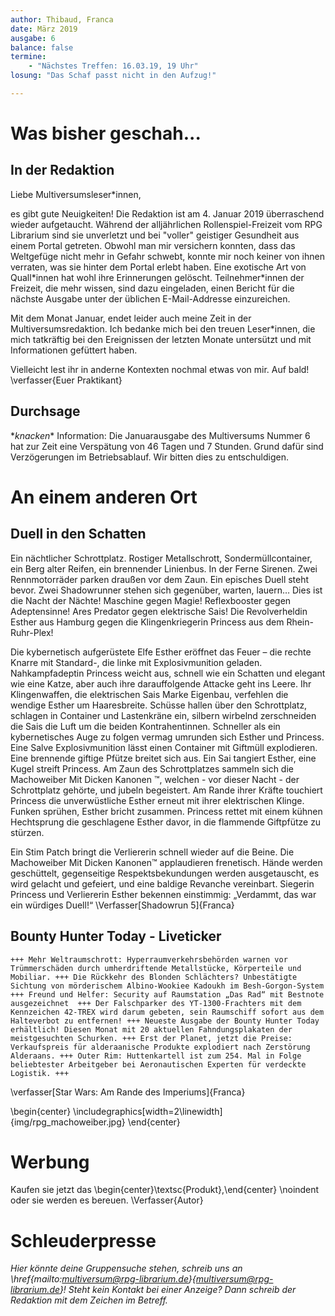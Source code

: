 ```yaml
---
author: Thibaud, Franca
date: März 2019
ausgabe: 6
balance: false
termine:
    - "Nächstes Treffen: 16.03.19, 19 Uhr"
losung: "Das Schaf passt nicht in den Aufzug!"

---
```


# Was bisher geschah...

## In der Redaktion
Liebe Multiversumsleser\*innen,

es gibt gute Neuigkeiten! Die Redaktion ist am 4. Januar 2019 überraschend wieder aufgetaucht. Während der alljährlichen Rollenspiel-Freizeit vom RPG Librarium sind sie unverletzt und bei "voller" geistiger Gesundheit aus einem Portal getreten. Obwohl man mir versichern konnten, dass das Weltgefüge nicht mehr in Gefahr schwebt, konnte mir noch keiner von ihnen verraten, was sie hinter dem Portal erlebt haben. Eine exotische Art von Quall\*innen hat wohl ihre Erinnerungen gelöscht. Teilnehmer\*innen der Freizeit, die mehr wissen, sind dazu eingeladen, einen Bericht für die nächste Ausgabe unter der üblichen E-Mail-Addresse einzureichen.

Mit dem Monat Januar, endet leider auch meine Zeit in der Multiversumsredaktion. Ich bedanke mich bei den treuen Leser*innen, die mich tatkräftig bei den Ereignissen der letzten Monate untersützt und mit Informationen gefüttert haben.

Vielleicht lest ihr in anderne Kontexten nochmal etwas von mir. Auf bald!
\verfasser{Euer Praktikant}

## Durchsage
\**knacken*\* Information: Die Januarausgabe des Multiversums Nummer 6 hat zur Zeit eine Verspätung von 46 Tagen und 7 Stunden. Grund dafür sind Verzögerungen im Betriebsablauf. Wir bitten dies zu entschuldigen.

# An einem anderen Ort

## Duell in den Schatten
Ein nächtlicher Schrottplatz. Rostiger Metallschrott, Sondermüllcontainer, ein Berg alter Reifen, ein brennender Linienbus. In der Ferne Sirenen. Zwei Rennmotorräder parken draußen vor dem Zaun. Ein episches Duell steht bevor. Zwei Shadowrunner stehen sich gegenüber, warten, lauern… Dies ist die Nacht der Nächte! Maschine gegen Magie! Reflexbooster gegen Adeptensinne! Ares Predator gegen elektrische Sais! Die Revolverheldin Esther aus Hamburg gegen die Klingenkriegerin Princess aus dem Rhein-Ruhr-Plex!

Die kybernetisch aufgerüstete Elfe Esther eröffnet das Feuer – die rechte Knarre mit Standard-, die linke mit Explosivmunition geladen. Nahkampfadeptin Princess weicht aus, schnell wie ein Schatten und elegant wie eine Katze, aber auch ihre darauffolgende Attacke geht ins Leere. Ihr Klingenwaffen, die elektrischen Sais Marke Eigenbau, verfehlen die wendige Esther um Haaresbreite. Schüsse hallen über den Schrottplatz, schlagen in Container und Lastenkräne ein, silbern wirbelnd zerschneiden die Sais die Luft um die beiden Kontrahentinnen. Schneller als ein kybernetisches Auge zu folgen vermag umrunden sich Esther und Princess. Eine Salve Explosivmunition lässt einen Container mit Giftmüll explodieren. Eine brennende giftige Pfütze breitet sich aus. Ein Sai tangiert Esther, eine Kugel streift Princess. Am Zaun des Schrottplatzes sammeln sich die Machoweiber Mit Dicken Kanonen ™, welchen - vor dieser Nacht - der Schrottplatz gehörte, und jubeln begeistert. Am Rande ihrer Kräfte touchiert Princess die unverwüstliche Esther erneut mit ihrer elektrischen Klinge. Funken sprühen, Esther bricht zusammen. Princess rettet mit einem kühnen Hechtsprung die geschlagene Esther davor, in die flammende Giftpfütze zu stürzen.

Ein Stim Patch bringt die Verliererin schnell wieder auf die Beine. Die Machoweiber Mit Dicken Kanonen™ applaudieren frenetisch. Hände werden geschüttelt, gegenseitige Respektsbekundungen werden ausgetauscht, es wird gelacht und gefeiert, und eine baldige Revanche vereinbart. Siegerin Princess und Verliererin Esther bekennen einstimmig: „Verdammt, das war ein würdiges Duell!“
\Verfasser[Shadowrun 5]{Franca}

## Bounty Hunter Today - Liveticker
```
+++ Mehr Weltraumschrott: Hyperraumverkehrsbehörden warnen vor Trümmerschäden durch umherdriftende Metallstücke, Körperteile und Mobiliar. +++ Die Rückkehr des Blonden Schlächters? Unbestätigte Sichtung von mörderischem Albino-Wookiee Kadoukh im Besh-Gorgon-System +++ Freund und Helfer: Security auf Raumstation „Das Rad“ mit Bestnote ausgezeichnet  +++ Der Falschparker des YT-1300-Frachters mit dem Kennzeichen 42-TREX wird darum gebeten, sein Raumschiff sofort aus dem Halteverbot zu entfernen! +++ Neueste Ausgabe der Bounty Hunter Today erhältlich! Diesen Monat mit 20 aktuellen Fahndungsplakaten der meistgesuchten Schurken. +++ Erst der Planet, jetzt die Preise: Verkaufspreis für alderaanische Produkte explodiert nach Zerstörung Alderaans. +++ Outer Rim: Huttenkartell ist zum 254. Mal in Folge beliebtester Arbeitgeber bei Aeronautischen Experten für verdeckte Logistik. +++
```
\verfasser[Star Wars: Am Rande des Imperiums]{Franca}


\begin{center}
\includegraphics[width=2\linewidth]{img/rpg_machoweiber.jpg}
\end{center}

# Werbung
Kaufen sie jetzt das
\begin{center}\textsc{Produkt},\end{center} \noindent oder sie werden es bereuen.
\Verfasser{Autor}

# Schleuderpresse
*Hier könnte deine Gruppensuche stehen, schreib uns an \href{mailto:multiversum@rpg-librarium.de}{multiversum@rpg-librarium.de}! Steht kein Kontakt bei einer Anzeige? Dann schreib der Redaktion mit dem Zeichen im Betreff.*
